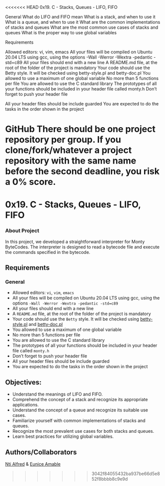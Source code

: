 <<<<<<< HEAD
0x19. C - Stacks, Queues - LIFO, FIFO

General
What do LIFO and FIFO mean
What is a stack, and when to use it
What is a queue, and when to use it
What are the common implementations of stacks and queues
What are the most common use cases of stacks and queues
What is the proper way to use global variables

Requirements

Allowed editors: vi, vim, emacs
All your files will be compiled on Ubuntu 20.04 LTS using gcc, using the options -Wall -Werror -Wextra -pedantic -std=c89
All your files should end with a new line
A README.md file, at the root of the folder of the project is mandatory
Your code should use the Betty style. It will be checked using betty-style.pl and betty-doc.pl
You allowed to use a maximum of one global variable
No more than 5 functions per file
You are allowed to use the C standard library
The prototypes of all your functions should be included in your header file called monty.h
Don’t forget to push your header file

All your header files should be include guarded
You are expected to do the tasks in the order shown in the project

GitHub
There should be one project repository per group. If you clone/fork/whatever a project repository with the same name before the second deadline, you risk a 0% score.
=======
# 0x19. C - Stacks, Queues - LIFO, FIFO
### About Project
In this project, we developed a straightforward interpreter for Monty ByteCodes. The interpreter is designed to read a bytecode file and execute the commands specified in the bytecode.

## Requirements

### General
* Allowed editors: `vi`, `vim`, `emacs`
* All your files will be compiled on Ubuntu 20.04 LTS using gcc, using the options `-Wall -Werror -Wextra -pedantic -std=c89`
* All your files should end with a new line
* A `README.md` file, at the root of the folder of the project is mandatory
* Your code should use the `Betty` style. It will be checked using [betty-style.pl]() and [betty-doc.pl]()
* You allowed to use a maximum of one global variable
* No more than 5 functions per file
* You are allowed to use the C standard library
* The prototypes of all your functions should be included in your header file called `monty.h`
* Don’t forget to push your header file
* All your header files should be include guarded
* You are expected to do the tasks in the order shown in the project

## Objectives:
- Understand the meanings of LIFO and FIFO.
- Comprehend the concept of a stack and recognize its appropriate applications.
- Understand the concept of a queue and recognize its suitable use cases.
- Familiarize yourself with common implementations of stacks and queues.
- Recognize the most prevalent use cases for both stacks and queues.
- Learn best practices for utilizing global variables.

## Authors/Collaborators
[Nti Alfred](https://github.com/FreddyWhest/) & [Eunice Amable](https://github.com/Eunice-Serani/)
>>>>>>> 3042f84055432ba937be66d5e852f8bbbb8c9e9d
